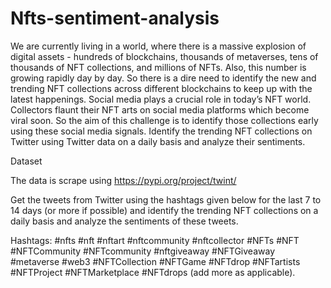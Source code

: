# Nfts-sentiment-analysis
We are currently living in a world, where there is a massive explosion of digital assets - hundreds of blockchains, thousands of metaverses, tens of thousands of NFT collections, and millions of NFTs. Also, this number is growing rapidly day by day. So there is a dire need to identify the new and trending NFT collections across different blockchains to keep up with the latest happenings. Social media plays a crucial role in today’s NFT world. Collectors flaunt their NFT arts on social media platforms which become viral soon. So the aim of this challenge is to identify those collections early using these social media signals.  Identify the trending NFT collections on Twitter using Twitter data on a daily basis and analyze their sentiments.

Dataset

The data is scrape using https://pypi.org/project/twint/

Get the tweets from Twitter using the hashtags given below for the last 7 to 14 days (or more if possible) and identify the trending NFT collections on a daily basis and analyze the sentiments of these tweets.

Hashtags: #nfts #nft #nftart #nftcommunity #nftcollector #NFTs #NFT #NFTCommunity #NFTcommunity #nftgiveaway #NFTGiveaway #metaverse #web3 #NFTCollection #NFTGame #NFTdrop #NFTartists #NFTProject #NFTMarketplace #NFTdrops (add more as applicable).





